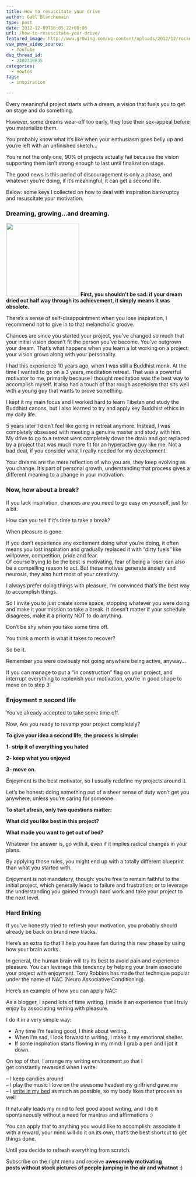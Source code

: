 ```yaml
---
title: How to resuscitate your drive
author: Gaël Blanchemain
type: post
date: 2012-12-09T16:05:22+00:00
url: /how-to-resuscitate-your-drive/
featured_image: http://www.gr0wing.com/wp-content/uploads/2012/12/rocket-V2.jpg
vsw_pmvw_video_source:
  - YouTube
dsq_thread_id:
  - 2402310835
categories:
  - Howtos
tags:
  - inspiration

---
```

Every meaningful project starts with a dream, a vision that fuels you to get on stage and do something.

However, some dreams wear-off too early, they lose their sex-appeal before you materialize them.

<!--more-->

You probably know what it&#8217;s like when your enthusiasm goes belly up and you&#8217;re left with an unfinished sketch&#8230;

You&#8217;re not the only one, 90% of projects actually fail because the vision supporting them isn&#8217;t strong enough to last until finalization stage.

The good news is this period of discouragement is only a phase, and whatever you&#8217;re doing, if it&#8217;s meaningful, it can get a second life.

Below: some keys I collected on how to deal with inspiration bankruptcy and resuscitate your motivation.

### Dreaming, growing&#8230;and dreaming.

<img class="alignleft size-full wp-image-4024" title="plant" alt="" src="http://www.gr0wing.com/wp-content/uploads/2012/12/plant.jpg" width="200" height="200" srcset="https://www.gr0wing.com/wp-content/uploads/2012/12/plant.jpg 200w, https://www.gr0wing.com/wp-content/uploads/2012/12/plant-150x150.jpg 150w" sizes="(max-width: 200px) 100vw, 200px" /> **First, you shouldn&#8217;t be sad: if your dream dried out half way through its achievement, it simply means it was obsolete.**

There&#8217;s a sense of self-disappointment when you lose inspiration, I recommend not to give in to that melancholic groove.

Chances are since you started your project, you&#8217;ve changed so much that your initial vision doesn&#8217;t fit the person you&#8217;ve become. You&#8217;ve outgrown your dream. That&#8217;s what happens when you learn a lot working on a project: your vision grows along with your personality.

I had this experience 10 years ago, when I was still a Buddhist monk. At the time I wanted to go on a 3 years, meditation retreat. That was a powerful motivator to me, primarily because I thought meditation was the best way to accomplish myself. It also had a touch of that rough asceticism that sits well with a young guy that wants to prove something.

I kept it my main focus and I worked hard to learn Tibetan and study the Buddhist canons, but I also learned to try and apply key Buddhist ethics in my daily life.

5 years later I didn&#8217;t feel like going in retreat anymore. Instead, I was completely obsessed with meeting a genuine master and study with him. My drive to go to a retreat went completely down the drain and got replaced by a project that was much more fit for an hyperactive guy like me. Not a bad deal, if you consider what I really needed for my development.

Your dreams are the mere reflection of who you are, they keep evolving as you change. It&#8217;s part of personal growth, understanding that process gives a different meaning to a change in your motivation.

### Now, how about a break?

If you lack inspiration, chances are you need to go easy on yourself, just for a bit.

How can you tell if it&#8217;s time to take a break?

When pleasure is gone.

If you don&#8217;t experience any excitement doing what you&#8217;re doing, it often means you lost inspiration and gradually replaced it with &#8220;dirty fuels&#8221; like willpower, competition, pride and fear.  
Of course trying to be the best is motivating, fear of being a loser can also be a compelling reason to act. But these motives generate anxiety and neurosis, they also hurt most of your creativity.

I always prefer doing things with pleasure, I&#8217;m convinced that&#8217;s the best way to accomplish things.

So I invite you to just create some space, stopping whatever you were doing and make it your mission to take a break. It doesn&#8217;t matter if your schedule disagrees, make it a priority NOT to do anything.

Don&#8217;t be shy when you take some time off.

You think a month is what it takes to recover?

So be it.

Remember you were obviously not going anywhere being active, anyway&#8230;

If you can manage to put a &#8220;in construction&#8221; flag on your project, and interrupt everything to replenish your motivation, you&#8217;re in good shape to move on to step 3:

### Enjoyment = second life

You&#8217;ve already accepted to take some time off.

Now, Are you ready to revamp your project completely?

**To give your idea a second life, the process is simple:**

**1- strip it of everything you hated**

**2- keep what you enjoyed**

**3- move on.**

Enjoyment is the best motivator, so I usually redefine my projects around it.

Let&#8217;s be honest: doing something out of a sheer sense of duty won&#8217;t get you anywhere, unless you&#8217;re caring for someone.

**To start afresh, only two questions matter:**

**What did you like best in this project?**

**What made you want to get out of bed?**

Whatever the answer is, go with it, even if it implies radical changes in your plans.

By applying those rules, you might end up with a totally different blueprint than what you started with.

Enjoyment is not mandatory, though: you&#8217;re free to remain faithful to the initial project, which generally leads to failure and frustration; or to leverage the understanding you gained through hard work and take your project to the next level.

### Hard linking

If you&#8217;ve honestly tried to refresh your motivation, you probably should already be back on brand new tracks.

Here&#8217;s an extra tip that&#8217;ll help you have fun during this new phase by using how your brain works.

In general, the human brain will try its best to avoid pain and experience pleasure. You can leverage this tendency by helping your brain associate your project with enjoyment. Tony Robbins has made that technique popular under the name of NAC (Neuro Associative Conditioning).

Here&#8217;s an example of how you can apply NAC:

As a blogger, I spend lots of time writing. I made it an experience that I truly enjoy by associating writing with pleasure.

I do it in a very simple way:

  * Any time I&#8217;m feeling good, I think about writing.
  * When I&#8217;m sad, I look forward to writing, I make it my emotional shelter.
  * If some inspiration starts flowing in my mind: I grab a pen and I jot it down.

On top of that, I arrange my writing environment so that I get constantly rewarded when I write:

&#8211; I keep candies around  
&#8211; I play the music I love on the awesome headset my girlfriend gave me  
&#8211; I <a title="How to work from your bed" href="http://www.gr0wing.com/howto-work-from-your-bed/" target="_blank">write in my bed</a> as much as possible, so my body likes that process as well

It naturally leads my mind to feel good about writing, and I do it spontaneously without a need for mantras and affirmations :)

You can apply that to anything you would like to accomplish: associate it with a reward, your mind will do it on its own, that&#8217;s the best shortcut to get things done.

Until you decide to refresh everything from scratch.

Subscribe on the right menu and receive **awesomely motivating posts without stock pictures of people jumping in the air and whatnot** :)